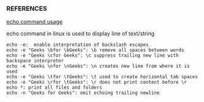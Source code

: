 ### REFERENCES ###
[echo command usage](https://www.geeksforgeeks.org/echo-command-in-linux-with-examples/)

echo command in linux is used to display line of text/string
```
echo -e:  enable interpretation of backslash escapes
echo -e "Geeks \bfor \bGeeks": \b remove all spaces between words
echo -e "Geeks \cfor Geeks": \c suppress trailing new line with backspace interpreter
echo -e "Geeks \nfor \nGeeks": \n creates new line from where it is used
echo -e "Geeks \tfor \tGeeks": \t used to create horizontal tab spaces
echo -e "Geeks \rfor \tGeeks": \r does not print content before \r
echo *: print all files and folders
echo -n "Geeks for Geeks": omit echoing trailing newline
```
